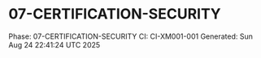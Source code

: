 # 07-CERTIFICATION-SECURITY
Phase: 07-CERTIFICATION-SECURITY
CI: CI-XM001-001
Generated: Sun Aug 24 22:41:24 UTC 2025
